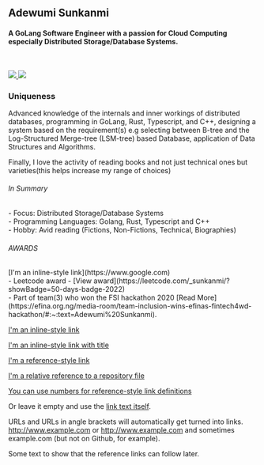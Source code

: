 ## Adewumi Sunkanmi
####  A GoLang Software Engineer with a passion for Cloud Computing especially Distributed Storage/Database Systems. 

  <br/>
  <p>
<!-- <a href="https://www.youtube.com/channel/UCI4OZmm_4knG1fsSBNdLtNQ"  />
  <img src="https://blog.hootsuite.com/wp-content/uploads/2018/09/yt_icon_rgb-620x438.png" height="29" />
</a>  -->

<a href="https://www.linkedin.com/in/adewumi-sunkanmi-ab975817a/" target="_blank">
  <img src="https://img.shields.io/badge/linkedin-%230077B5.svg?&style=for-the-badge&logo=linkedin&logoColor=white" />
</a> 

<a href="https://twitter.com/ADEWUMISUNKANM5" target="_blank">
  <img src="https://img.shields.io/badge/twitter-%231DA1F2.svg?&style=for-the-badge&logo=twitter&logoColor=white" />
</a> 

</p>
 
<h3>Uniqueness</h3>
<p>
Advanced knowledge of the internals and inner workings of distributed databases, programming in GoLang, Rust, Typescript, and C++, designing a system based on the requirement(s) e.g selecting between B-tree and the Log-Structured Merge-tree (LSM-tree) based Database, application of Data Structures and Algorithms. 

Finally, I love the activity of reading books and not just technical ones but varieties(this helps increase my range of choices)
 </p> 
 
 <h6>In Summary</h6>
- Focus: Distributed Storage/Database Systems  <br/>
- Programming Languages: Golang, Rust, Typescript and C++   <br/>
- Hobby: Avid reading (Fictions, Non-Fictions, Technical, Biographies)  <br/>
<!-- - Teaches Data Structures in Golang [On YouTube](https://www.youtube.com/channel/UCI4OZmm_4knG1fsSBNdLtNQ) <br/> -->

<h6>AWARDS</h6>
 [I'm an inline-style link](https://www.google.com) <br/>
- Leetcode award - [View award](https://leetcode.com/_sunkanmi/?showBadge=50-days-badge-2022) <br/>
- Part of team(3) who won the FSI hackathon 2020 [Read More](https://efina.org.ng/media-room/team-inclusion-wins-efinas-fintech4wd-hackathon/#:~:text=Adewumi%20Sunkanmi). <br/>


  [I'm an inline-style link](https://www.google.com)

[I'm an inline-style link with title](https://www.google.com "Google's Homepage")

[I'm a reference-style link][Arbitrary case-insensitive reference text]

[I'm a relative reference to a repository file](../blob/master/LICENSE)

[You can use numbers for reference-style link definitions][1]

Or leave it empty and use the [link text itself].

URLs and URLs in angle brackets will automatically get turned into links. 
http://www.example.com or <http://www.example.com> and sometimes 
example.com (but not on Github, for example).

Some text to show that the reference links can follow later.

[arbitrary case-insensitive reference text]: https://www.mozilla.org
[1]: http://slashdot.org
[link text itself]: http://www.reddit.com

  
